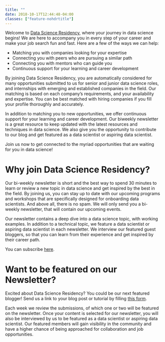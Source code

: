 ```yaml
---
title: ""
date: 2018-10-17T12:44:48-04:00
classes: ["feature-nohdrtitle"]
---
```


Welcome to [Data Science Residency](http://datascienceresidency.com/), where your journey in data science begins! We are here to accompany you in every step of your career and make your job search fun and fast. Here are a few of the ways we can help:
 
- Matching you with companies looking for your expertise
- Connecting you with peers who are pursuing a similar path
- Connecting you with mentors who can guide you
- Continuous support for your learning and career development
 
By joining Data Science Residency, you are automatically considered for many opportunities submitted to us for senior and junior data science roles, and internships with emerging and established companies in the field. Our matching is based on each company’s requirements, and your availability and expertise. You can be best matched with hiring companies if you fill your profile thoroughly and accurately.
 
In addition to matching you to new opportunities, we offer continuous support for your learning and career development. Our biweekly newsletter is a great resource to keep updated with the latest resources and techniques in data science. We also give you the opportunity to contribute to our blog and get featured as a data scientist or aspiring data scientist.
 
Join us now to get connected to the myriad opportunities that are waiting for you in data science!

# Why join Data Science Residency?

Our bi-weekly newsletter is short and the best way to spend 30 minutes to learn or review a new topic in data science and get inspired by the best in the field. By joining us, you can stay up to date with our upcoming programs and workshops that are specifically designed for onboarding data scientists. And above all, there is no spam. We will only send you a bi-weekly newsletter, that will contain our upcoming events.

Our newsletter contains a deep dive into a data science topic, with working examples. In addition to a technical topic, we feature a data scientist or aspiring data scientist in each newsletter. We interview our featured guest bloggers, so that you can learn from their experience and get inspired by their career path.

You can subscribe [here](http://eepurl.com/dJEhi-/).

# Want to be featured on our Newsletter?

Excited about Data Science Residency? You could be our next featured blogger! Send us a link to your blog post or tutorial by filling [this form](https://goo.gl/forms/Eqr02hyU84VF6K5J3).

Each week we review the submissions, of which one or two will be featured on the newsletter. Once your content is selected for our newsletter, you will also be interviewed by us to be featured as a data scientist or aspiring data scientist. Our featured members will gain visibility in the community and have a higher chance of being approached for collaboration and job opportunities.
